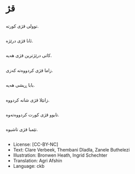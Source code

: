 # قژ

##
توولی قژی كورتە.

##
ئانا قژی درێژە.

##
كاتی درێژترین قژی هەیە.

##
زاما قژی کردووەتە کەزی.

##
بابا ڕیشی هەیە.

##
زانێلا قژی شانە كردووە.

##
تابوو قژی كورت كردووەتەوە.

##
تێمبا قژی تاشیوە.

##
* License: [CC-BY-NC]
* Text: Clare Verbeek, Thembani Dladla, Zanele Buthelezi
* Illustration: Bronwen Heath, Ingrid Schechter
* Translation: Agri Afshin
* Language: ckb
